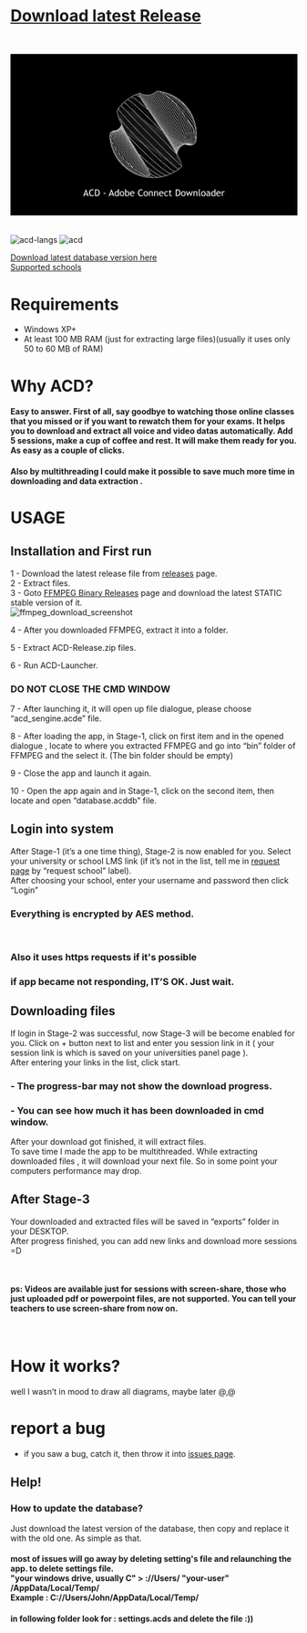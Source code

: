 <a href="https://github.com/soroushamdg/acd/releases/latest"><h1>Download latest Release</h1></a>
<br>

<img src="header.gif" alt="">
<img src="https://raw.githubusercontent.com/soroushamdg/acd/master/acd_screenshot.png" alt="">
<p><img src="https://img.shields.io/badge/written%20in-Python%2C%20C%2B%2B%2CJS%20-green" alt="acd-langs">
<img src="https://img.shields.io/badge/platfrom-windows-blue" alt="acd"></p>

<a href="https://Bhttps://github.com/soroushamdg/acd/releases" style="text-align: center;">Download latest database version here</a>
<br>
<a href="https://github.com/soroushamdg/acd/blob/master/supported_schools.txt">Supported schools</a>
<h1 id="requirments">Requirements</h1>
<ul>
<li>Windows XP+</li>
<li>At least 100 MB RAM (just for extracting large files)(usually it uses only 50 to 60 MB of RAM)</li>
</ul>
<h1>Why ACD?</h1>
<h4>Easy to answer. First of all, say goodbye to watching those online classes that you missed or if you want to rewatch them for your exams. It helps you to download and extract all voice and video datas automatically. Add 5 sessions, make a cup of coffee and rest. It will make them ready for you. As easy as a couple of clicks.</h4>
<h4>Also by multithreading I could make it possible to save much more time in downloading and data extraction .</h4>
<h1 id="usage">USAGE</h1>
<h2 id="installation-and-first-run">Installation and First run</h2>
<p>1 - Download the latest release file from <a href="https://github.com/soroushamdg/acd/releases">releases</a> page.<br>
2 - Extract files.<br>
3 - Goto <a href="https://ffmpeg.zeranoe.com/builds/">FFMPEG Binary Releases</a> page and download the latest STATIC stable version of it.<br>
<img src="https://raw.githubusercontent.com/soroushamdg/acd/master/ffmpeg-download-page.png" alt="ffmpeg_download_screenshot"></p>
<p>4 - After you downloaded FFMPEG, extract it into a folder.</p>
<p>5 - Extract ACD-Release.zip files.</p>
<p>6 - Run ACD-Launcher.</p>
<h3 id="do-not-close-the-cmd-window">DO NOT CLOSE THE CMD WINDOW</h3>
<p>7 - After launching it, it will open up file dialogue, please choose “acd_sengine.acde” file.
</p>
<p>8 - After loading the app, in Stage-1, click on first item and in the opened dialogue , locate to where you extracted FFMPEG and go into “bin” folder of FFMPEG and the select it. (The bin folder should be empty)</p>
<p>9 - Close the app and launch it again.</p>
<p>10 - Open the app again and in Stage-1, click on the second item, then locate and open “database.acddb” file.</p>
<h2 id="login-into-system">Login into system</h2>
<p>After Stage-1 (it’s a one time thing), Stage-2 is now enabled for you. Select your university or school LMS link (if it’s not in the list, tell me in <a href="https://github.com/soroushamdg/acd/issues">request page</a> by “request school” label).<br>
After choosing your school, enter your username and password then click “Login”</p>
<h3 id="everything-is-encrypted-by-aes-method.">Everything is encrypted by AES method.</h3><br>
<h3>Also it uses https requests if it's possible</h3>
<h3 id="if-app-became-no-responding-its-ok.-just-wait.">if app became not responding, IT’S OK. Just wait.</h3>
<h2 id="downloading-files">Downloading files</h2>
<p>If login in Stage-2 was successful, now Stage-3 will be become enabled for you. Click on + button next to list and enter you session link in it ( your session link is which is saved on your universities panel page ).<br>
After entering your links in the list, click start.</p>
<h3 id="the-progressbar-may-not-show-download-progress.">- The progress-bar may not show the download progress.</h3>
<h3 id="you-can-see-how-much-it-has-downloaded-in-cmd-window.">- You can see how much it has been downloaded in cmd window.</h3>
<p>After your download got finished, it will extract files.<br>
To save time I made the app to be multithreaded. While extracting downloaded files , it will download your next file. So in some point your computers performance may drop.</p>
<h2 id="after-stage-3">After Stage-3</h2>
<p>Your downloaded and extracted files will be saved in “exports” folder in your DESKTOP.<br>
After progress finished, you can add new links and download more sessions =D</p><br>
<h4>ps: Videos are available just for sessions with screen-share, those who just uploaded pdf or powerpoint files, are not supported. You can tell your teachers to use screen-share from now on.<h4><br>
<h1 id="how-it-works">How it works?</h1>
<p>well I wasn’t in mood to draw all diagrams, maybe later @,@</p>
<h1 id="report-a-bug">report a bug</h1>
<ul>
<li>if you saw a bug, catch it, then throw it into <a href="https://github.com/soroushamdg/acd/issues">issues page</a>.</li>
</ul>

<h2 id="Help">Help!</h2>
<h3> How to update the database? </h3>
Just download the latest version of the database, then copy and replace it with the old one. As simple as that.
<br>
 <h4> most of issues will go away by deleting setting's file and relaunching the app.
to delete settings file.<br>
"your windows drive, usually C" > ://Users/ "your-user" /AppData/Local/Temp/
<br> Example : C://Users/John/AppData/Local/Temp/ <h4>

 <h4>in following folder look for : settings.acds
  and delete the file :))</h4>
